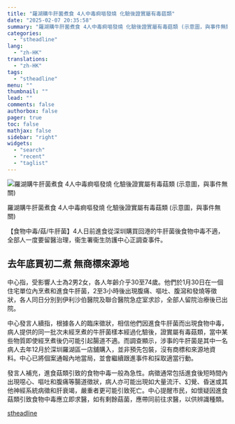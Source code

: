 ```yaml
---
title: "羅湖購牛肝菌煮食 4人中毒痾嘔發燒 化驗後證實屬有毒菇類"
date: "2025-02-07 20:35:58"
summary: "羅湖購牛肝菌煮食 4人中毒痾嘔發燒 化驗後證實屬有毒菇類 (示意圖，與事件無關)      ..."
categories:
  - "stheadline"
lang:
  - "zh-HK"
translations:
  - "zh-HK"
tags:
  - "stheadline"
menu: ""
thumbnail: ""
lead: ""
comments: false
authorbox: false
pager: true
toc: false
mathjax: false
sidebar: "right"
widgets:
  - "search"
  - "recent"
  - "taglist"
---
```


![羅湖購牛肝菌煮食 4人中毒痾嘔發燒 化驗後證實屬有毒菇類 (示意圖，與事件無關)](https://image.stheadline.com/f/680p0/0x0/100/none/92e3de47fb5c0787a73fe8e51fb06906/stheadline/inewsmedia/20250207/_2025020720333616641.jpg)

羅湖購牛肝菌煮食 4人中毒痾嘔發燒 化驗後證實屬有毒菇類 (示意圖，與事件無關)




【食物中毒/菇/牛肝菌】4人日前進食從深圳購買回港的牛肝菌後食物中毒不適，全部人一度要留醫治理，衞生署衞生防護中心正調查事件。

去年底買初二煮 無商標來源地
--------------

中心指，受影響人士為2男2女，各人年齡介乎30至74歲。他們於1月30日在一個住宅單位內烹煮和進食牛肝菌，2至3小時後出現腹痛、嘔吐、腹瀉和發燒等徵狀，各人同日分別到伊利沙伯醫院及聯合醫院急症室求診，全部人留院治療後已出院。

中心發言人續指，根據各人的臨床徵狀，相信他們因進食牛肝菌而出現食物中毒，病人提供的同一批次未經烹煮的牛肝菌樣本經過化驗後，證實屬有毒菇類，當中某些物質即使經烹煮後仍可能引起腸道不適。而調查顯示，涉事的牛肝菌是其中一名病人去年12月於深圳羅湖區一店舖購入，並非預先包裝，沒有商標和來源地資料。中心已將個案通報內地當局，並會繼續跟進事件和採取適當行動。

發言人補充，進食菇類引致的食物中毒一般為急性。病徵通常包括進食後短時間內出現噁心、嘔吐和腹痛等腸道徵狀，病人亦可能出現如大量流汗、幻覺、昏迷或其他神經系統病徵和肝衰竭，嚴重者更可能引致死亡。中心提醒市民，如懷疑因進食菇類引致食物中毒應立即求醫，如有剩餘菇菌，應帶同前往求醫，以供辨識種類。

[stheadline](https://std.stheadline.com/realtime/article/2051464/即時-港聞-羅湖購牛肝菌煮食-4人中毒痾嘔發燒-化驗後證實屬有毒菇類)
